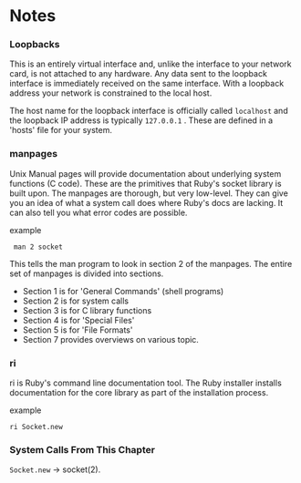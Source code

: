 # Notes

### Loopbacks

This is an entirely virtual interface and, unlike the interface to your network card, is not attached to any hardware. Any data sent to the loopback interface is immediately received on the same interface. With a loopback address your network is constrained to the local host.

The host name for the loopback interface is officially called `localhost` and the loopback IP address is typically `127.0.0.1` . These are defined in a 'hosts' file for your system.

### manpages

Unix Manual pages will provide documentation about underlying system functions (C code). These are the primitives that Ruby's socket library is built upon. The manpages are thorough, but very low-level. They can give you an idea of what a system call does where Ruby's docs are lacking. It can also tell you what error codes are possible.

example

```
 man 2 socket
```

This tells the man program to look in section 2 of the manpages. The entire set of manpages is divided into sections.

- Section 1 is for 'General Commands' (shell programs)
- Section 2 is for system calls
- Section 3 is for C library functions
- Section 4 is for 'Special Files'
- Section 5 is for 'File Formats'
- Section 7 provides overviews on various topic.

### ri

ri is Ruby's command line documentation tool. The Ruby installer installs documentation for the core library as part of the installation process.

example

```
ri Socket.new
```

### System Calls From This Chapter

`Socket.new` -> socket(2).
